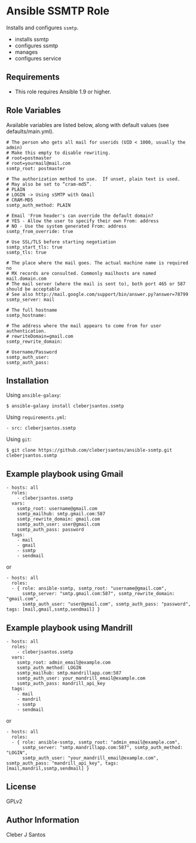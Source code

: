 Ansible SSMTP Role
==================

Installs and configures `ssmtp`.

* installs ssmtp
* configures ssmtp
* manages
* configures service

Requirements
------------

* This role requires Ansible 1.9 or higher.

Role Variables
--------------

Available variables are listed below, along with default values (see defaults/main.yml).

    
    # The person who gets all mail for userids (UID < 1000, usually the admin)
    # Make this empty to disable rewriting.
    # root=postmaster
    # root=yourmail@mail.com
    ssmtp_root: postmaster

    # The authorization method to use.  If unset, plain text is used.
    # May also be set to “cram-md5”.
    # PLAIN
    # LOGIN -> Using sSMTP with Gmail
    # CRAM-MD5
    ssmtp_auth_method: PLAIN 

    # Email 'From header's can override the default domain?
    # YES - Allow the user to specify their own From: address
    # NO - Use the system generated From: address
    ssmtp_from_override: true

    # Use SSL/TLS before starting negotiation
    ssmtp_start_tls: true 
    ssmtp_tls: true
    
    # The place where the mail goes. The actual machine name is required no
    # MX records are consulted. Commonly mailhosts are named mail.domain.com
    # The mail server (where the mail is sent to), both port 465 or 587 should be acceptable
    # See also http://mail.google.com/support/bin/answer.py?answer=78799
    ssmtp_server: mail

    # The full hostname
    ssmtp_hostname:
    
    # The address where the mail appears to come from for user authentication.
    # rewriteDomain=gmail.com
    ssmtp_rewrite_domain:

    # Username/Password
    ssmtp_auth_user:
    ssmtp_auth_pass:

Installation
------------

Using `ansible-galaxy`:

```
$ ansible-galaxy install cleberjsantos.ssmtp
```

Using `requirements.yml`:

```
- src: cleberjsantos.ssmtp
```

Using `git`:

```
$ git clone https://github.com/cleberjsantos/ansible-ssmtp.git cleberjsantos.ssmtp
```


Example playbook using Gmail
----------------------------

```
- hosts: all
  roles:
    - cleberjsantos.ssmtp
  vars:
    ssmtp_root: username@gmail.com
    ssmtp_mailhub: smtp.gmail.com:587
    ssmtp_rewrite_domain: gmail.com
    ssmtp_auth_user: user@gmail.com
    ssmtp_auth_pass: password
  tags:
    - mail
    - gmail
    - ssmtp
    - sendmail
```

or

```
- hosts: all 
  roles:
  - { role: ansible-ssmtp, ssmtp_root: "username@gmail.com",
      ssmtp_server: "smtp.gmail.com:587", ssmtp_rewrite_domain: "gmail.com", 
      ssmtp_auth_user: "user@gmail.com", ssmtp_auth_pass: "password", tags: [mail,gmail,ssmtp,sendmail] }
```

Example playbook using Mandrill 
-------------------------------

```
- hosts: all
  roles:
    - cleberjsantos.ssmtp
  vars:
    ssmtp_root: admin_email@example.com
    ssmtp_auth_method: LOGIN
    ssmtp_mailhub: smtp.mandrillapp.com:587
    ssmtp_auth_user: your_mandrill_email@example.com
    ssmtp_auth_pass: mandrill_api_key
  tags:
    - mail
    - mandril
    - ssmtp
    - sendmail
```

or

```
- hosts: all 
  roles:
  - { role: ansible-ssmtp, ssmtp_root: "admin_email@example.com",
      ssmtp_server: "smtp.mandrillapp.com:587", ssmtp_auth_method: "LOGIN", 
      ssmtp_auth_user: "your_mandrill_email@example.com", ssmtp_auth_pass: "mandrill_api_key", tags: [mail,mandril,ssmtp,sendmail] }
```

License
-------
GPLv2

Author Information
------------------

Cleber J Santos
